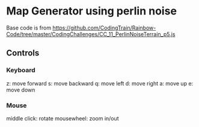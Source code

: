 # Map Generator using perlin noise
Base code is from https://github.com/CodingTrain/Rainbow-Code/tree/master/CodingChallenges/CC_11_PerlinNoiseTerrain_p5.js

## Controls
### Keyboard
z: move forward
s: move backward
q: move left
d: move right
a: move up
e: move down

### Mouse
middle click: rotate
mousewheel: zoom in/out